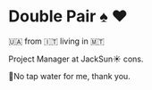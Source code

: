 # Double Pair ♠️ ♥️ 

🇺🇦 from 🇮🇹	living in 🇲🇹

Project Manager at JackSun☀️ cons.

🚱No tap water for me, thank you.